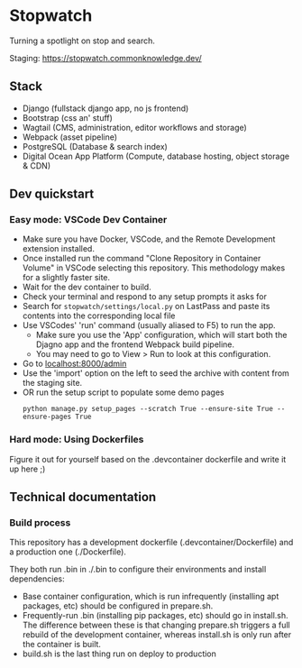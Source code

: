 # Stopwatch

Turning a spotlight on stop and search.

Staging: https://stopwatch.commonknowledge.dev/

## Stack

- Django (fullstack django app, no js frontend)
- Bootstrap (css an' stuff)
- Wagtail (CMS, administration, editor workflows and storage)
- Webpack (asset pipeline)
- PostgreSQL (Database & search index)
- Digital Ocean App Platform (Compute, database hosting, object storage & CDN)

## Dev quickstart

### Easy mode: VSCode Dev Container

- Make sure you have Docker, VSCode, and the Remote Development extension installed.
- Once installed run the command "Clone Repository in Container Volume" in VSCode selecting this repository. This methodology makes for a slightly faster site.
- Wait for the dev container to build.
- Check your terminal and respond to any setup prompts it asks for
- Search for `stopwatch/settings/local.py` on LastPass and paste its contents into the corresponding local file
- Use VSCodes' 'run' command (usually aliased to F5) to run the app.
  - Make sure you use the 'App' configuration, which will start both the Djagno app and the frontend Webpack build pipeline.
  - You may need to go to View > Run to look at this configuration.
- Go to [localhost:8000/admin](localhost:8000/admin)
- Use the 'import' option on the left to seed the archive with content from the staging site.
- OR run the setup script to populate some demo pages
  ```
  python manage.py setup_pages --scratch True --ensure-site True --ensure-pages True
  ```

### Hard mode: Using Dockerfiles

Figure it out for yourself based on the .devcontainer dockerfile and write it up here ;)

## Technical documentation

### Build process

This repository has a development dockerfile (.devcontainer/Dockerfile) and a production one (./Dockerfile).

They both run .bin in ./.bin to configure their environments and install dependencies:

- Base container configuration, which is run infrequently (installing apt packages, etc) should be configured in prepare.sh.
- Frequently-run .bin (installing pip packages, etc) should go in install.sh. The difference between these is that changing prepare.sh triggers a full rebuild of the development container, whereas install.sh is only run after the container is built.
- build.sh is the last thing run on deploy to production
